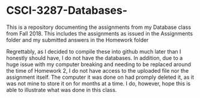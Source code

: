 # CSCI-3287-Databases-
  This is a repository documenting the assignments from my Database class from Fall 2018. This includes the assignments
as issued in the Assignments folder and my submitted answers in the Homework folder

  Regrettably, as I decided to compile these into github much later than I honestly should have, I do not have the databases.
In addition, due to a huge issue with my computer breaking and needing to be replaced around the time of Homework 2, I do not
have access to the uploaded file nor the assignment itself. The computer it was done on had promply deleted it, as it was not
mine to store it on for months at a time. I do, however, hope this is able to illustrate what was done in this class.
